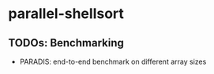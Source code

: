 # parallel-shellsort

## TODOs: Benchmarking
- PARADIS: end-to-end benchmark on different array sizes